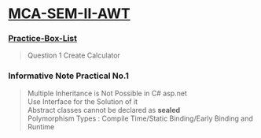 # <a href = "https://github.com/OnkarMalawade/MCA-SEM-II-AWT/">MCA-SEM-II-AWT</a>

### <a href = "https://github.com/OnkarMalawade/MCA-SEM-II-AWT/tree/main/Practice-Question-Box">Practice-Box-List</a>

> Question 1 Create Calculator


### Informative Note Practical No.1
> Multiple Inheritance is Not Possible in C# asp.net <br/>
> Use Interface for the Solution of it <br/>
> Abstract classes cannot be declared as <b>sealed</b><br/>
> Polymorphism Types : Compile Time/Static Binding/Early Binding and Runtime<br/>

